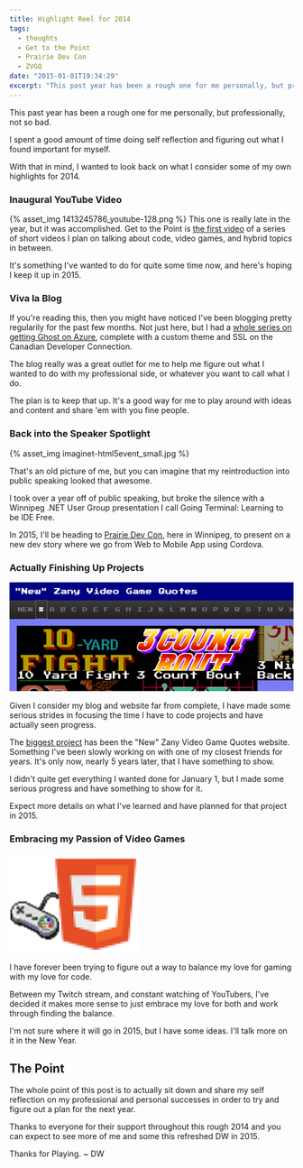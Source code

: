 ```yaml
---
title: Highlight Reel for 2014
tags:
  - thoughts
  - Get to the Point
  - Prairie Dev Con
  - ZVGQ
date: "2015-01-01T19:34:29"
excerpt: "This past year has been a rough one for me personally, but professionally, not so bad."
---
```


[1]: newzvgqtitle.PNG
[2]: html5-controller.png

This past year has been a rough one for me personally, but professionally, not so bad. 

I spent a good amount of time doing self reflection and figuring out what I found important for myself.

With that in mind, I wanted to look back on what I consider some of my own highlights for 2014.

### Inaugural YouTube Video

{% asset_img 1413245786_youtube-128.png %}
This one is really late in the year, but it was accomplished. Get to the Point is [the first video](http://youtu.be/M5OQchl9bQA) of a series of short videos I plan on talking about code, video games, and hybrid topics in between.

It's something I've wanted to do for quite some time now, and here's hoping I keep it up in 2015.

### Viva la Blog

If you're reading this, then you might have noticed I've been blogging pretty regularily for the past few months. Not just here, but I had a [whole series on getting Ghost on Azure](http://d.wes.st/1yroBzI), complete with a custom theme and SSL on the Canadian Developer Connection.

The blog really was a great outlet for me to help me figure out what I wanted to do with my professional side, or whatever you want to call what I do.

The plan is to keep that up. It's a good way for me to play around with ideas and content and share 'em with you fine people.

### Back into the Speaker Spotlight

{% asset_img imaginet-html5event_small.jpg %}

That's an old picture of me, but you can imagine that my reintroduction into public speaking looked that awesome.

I took over a year off of public speaking, but broke the silence with a Winnipeg .NET User Group presentation I call Going Terminal: Learning to be IDE Free.

In 2015, I'll be heading to [Prairie Dev Con](http://www.prairiedevcon.com/), here in Winnipeg, to present on a new dev story where we go from Web to Mobile App using Cordova.

### Actually Finishing Up Projects

![1]

Given I consider my blog and website far from complete, I have made some serious strides in focusing the time I have to code projects and have actually seen progress.

The [biggest project](https://github.com/zvgq/zvgq) has been the "New" Zany Video Game Quotes website. Something I've been slowly working on with one of my closest friends for years. It's only now, nearly 5 years later, that I have something to show.

I didn't quite get everything I wanted done for January 1, but I made some serious progress and have something to show for it.

Expect more details on what I've learned and have planned for that project in 2015.

### Embracing my Passion of Video Games

![2]

I have forever been trying to figure out a way to balance my love for gaming with my love for code.

Between my Twitch stream, and constant watching of YouTubers, I've decided it makes more sense to just embrace my love for both and work through finding the balance.

I'm not sure where it will go in 2015, but I have some ideas. I'll talk more on it in the New Year.

## The Point

The whole point of this post is to actually sit down and share my self reflection on my professional and personal successes in order to try and figure out a plan for the next year.

Thanks to everyone for their support throughout this rough 2014 and you can expect to see more of me and some this refreshed DW in 2015.

Thanks for Playing. ~ DW